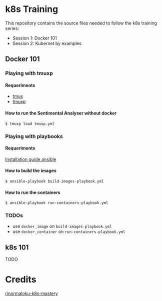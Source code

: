 # k8s Training

This repository contains the source files needed to follow the k8s training series:

* Session 1: Docker 101
* Session 2: Kubernet by examples

## Docker 101

### Playing with tmuxp

#### Requeriments

* [tmux](https://github.com/tmux/tmux)
* [tmuxp](https://github.com/tmux-python/tmuxp)

#### How to run the Sentimental Analyser without docker

```
$ tmuxp load tmuxp.yml
```

### Playing with playbooks

#### Requeriments

[Installation guide ansible](https://docs.ansible.com/ansible/latest/installation_guide/intro_installation.html)

#### How to build the images
```
$ ansible-playbook build-images-playbook.yml
```

#### How to run the containers
```
$ ansible-playbook run-containers-playbook.yml
```

### TODOs

* use `docker_image` on `build-images-playbook.yml`
* use `docker_container` on `run-containers-playbook.yml`

## k8s 101
TODO

# Credits
[rinormaloku-k8s-mastery](https://github.com/rinormaloku/k8s-mastery)
